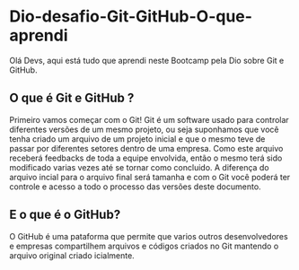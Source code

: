 # Dio-desafio-Git-GitHub-O-que-aprendi #
 Olá Devs, aqui está tudo que aprendi neste Bootcamp pela Dio sobre Git
e GitHub.

## O que é Git e GitHub ? ##

 Primeiro vamos começar com o Git! Git é um software usado para controlar diferentes
 versões de um mesmo projeto, ou seja suponhamos que você tenha criado um arquivo de 
 um projeto inicial e que o mesmo teve de passar por diferentes setores dentro de uma empresa.
 Como este arquivo receberá feedbacks de toda a equipe envolvida, então o mesmo terá sido modificado
 varias vezes até se tornar como concluido. A diferença do arquivo incial para o arquivo final será 
 tamanha e com o Git você poderá ter controle e acesso a todo o processo das versões deste documento.

## E o que é o GitHub? ##
O GitHub é uma pataforma que permite que varios outros desenvolvedores e empresas compartilhem 
arquivos e códigos criados no Git mantendo o arquivo original criado icialmente.

 




